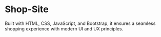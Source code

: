 # Shop-Site
Built with HTML, CSS, JavaScript, and Bootstrap, it ensures a seamless shopping experience with modern UI and UX principles.
